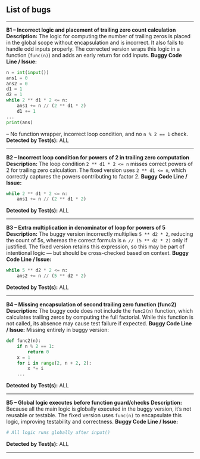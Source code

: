 ## **List of bugs**

---

**B1 – Incorrect logic and placement of trailing zero count calculation**
**Description:** The logic for computing the number of trailing zeros is placed in the global scope without encapsulation and is incorrect. It also fails to handle odd inputs properly. The corrected version wraps this logic in a function (`func(n)`) and adds an early return for odd inputs.
**Buggy Code Line / Issue:**

```python
n = int(input())  
ans1 = 0  
ans2 = 0  
d1 = 1  
d2 = 1  
while 2 ** d1 * 2 <= n:  
    ans1 += n // (2 ** d1 * 2)  
    d1 += 1  
...  
print(ans)
```

– No function wrapper, incorrect loop condition, and no `n % 2 == 1` check.
**Detected by Test(s):** ALL

---

**B2 – Incorrect loop condition for powers of 2 in trailing zero computation**
**Description:** The loop condition `2 ** d1 * 2 <= n` misses correct powers of 2 for trailing zero calculation. The fixed version uses `2 ** d1 <= n`, which correctly captures the powers contributing to factor 2.
**Buggy Code Line / Issue:**

```python
while 2 ** d1 * 2 <= n:  
    ans1 += n // (2 ** d1 * 2)
```

**Detected by Test(s):** ALL

---

**B3 – Extra multiplication in denominator of loop for powers of 5**
**Description:** The buggy version incorrectly multiplies `5 ** d2 * 2`, reducing the count of 5s, whereas the correct formula is `n // (5 ** d2 * 2)` only if justified. The fixed version retains this expression, so this may be part of intentional logic — but should be cross-checked based on context.
**Buggy Code Line / Issue:**

```python
while 5 ** d2 * 2 <= n:  
    ans2 += n // (5 ** d2 * 2)
```

**Detected by Test(s):** ALL

---

**B4 – Missing encapsulation of second trailing zero function (func2)**
**Description:** The buggy code does not include the `func2(n)` function, which calculates trailing zeros by computing the full factorial. While this function is not called, its absence may cause test failure if expected.
**Buggy Code Line / Issue:**
Missing entirely in buggy version:

```python
def func2(n):  
    if n % 2 == 1:  
        return 0  
    x = 1  
    for i in range(2, n + 2, 2):  
        x *= i  
    ...
```

**Detected by Test(s):** ALL

---

**B5 – Global logic executes before function guard/checks**
**Description:** Because all the main logic is globally executed in the buggy version, it’s not reusable or testable. The fixed version uses `func(n)` to encapsulate this logic, improving testability and correctness.
**Buggy Code Line / Issue:**

```python
# All logic runs globally after input()
```

**Detected by Test(s):** ALL

---
